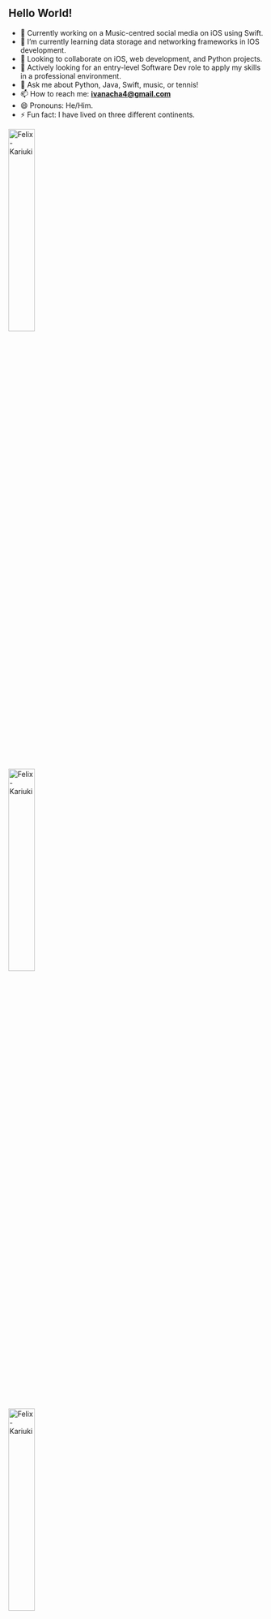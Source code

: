 ## Hello World!
- 🔭 Currently working on a Music-centred social media on iOS using Swift.
- 🌱 I’m currently learning data storage and networking frameworks in IOS development.
- 👯 Looking to collaborate on iOS, web development, and Python projects.
- 🤔 Actively looking for an entry-level Software Dev role to apply my skills in a professional environment.
- 💬 Ask me about Python, Java, Swift, music, or tennis!
- 📫 How to reach me: **ivanacha4@gmail.com**
- 😄 Pronouns: He/Him.
- ⚡ Fun fact: I have lived on three different continents.

<p><img align="center" width="32%" src="https://github-readme-stats.vercel.app/api/top-langs?username=ivanacha&amp;show_icons=true&amp;locale=en&amp;layout=compact" alt="Felix-Kariuki"></p>
<img align="center" width="32%" src="https://github-readme-stats.vercel.app/api/top-langs?username=ivanacha&amp;show_icons=true&amp;locale=en&amp;layout=compact" alt="Felix-Kariuki">
<p><img align="center" width="32%" src="https://github-readme-stats.vercel.app/api/top-langs?username=ivanacha&amp;show_icons=true&amp;locale=en&amp;layout=compact" alt="Felix-Kariuki"></p>
<img align="left" width="44%" src="https://github-readme-stats.vercel.app/api?username=ivanacha&amp;show_icons=true&amp;theme=radical">